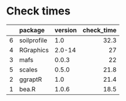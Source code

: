 # Check times

|   |package     |version | check_time|
|:--|:-----------|:-------|----------:|
|6  |soilprofile |1.0     |       32.3|
|4  |RGraphics   |2.0-14  |         27|
|3  |mafs        |0.0.3   |         22|
|5  |scales      |0.5.0   |       21.8|
|2  |ggraptR     |1.0     |       21.4|
|1  |bea.R       |1.0.6   |       18.5|


